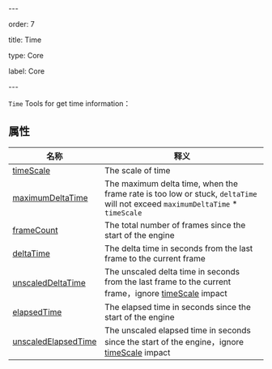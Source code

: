 \---

order: 7

title: Time

type: Core

label: Core

\---

`Time` Tools for get time information：

## 属性

| 名称                                                         | 释义                                                         |
| ------------------------------------------------------------ | ------------------------------------------------------------ |
| [timeScale](${api}core/Engine#timeScale)                     | The scale of time                                            |
| [maximumDeltaTime](${api}core/Engine#maximumDeltaTime)       | The maximum delta time, when the frame rate is too low or stuck, `deltaTime` will not exceed `maximumDeltaTime` * `timeScale` |
| [frameCount](${api}core/Engine#frameCount)                   | The total number of frames since the start of the engine     |
| [deltaTime](${api}core/Engine#deltaTime)                     | The delta time in seconds from the last frame to the current frame |
| [unscaledDeltaTime](${api}core/Engine#unscaledDeltaTime)     | The unscaled delta time in seconds from the last frame to the current frame，ignore [timeScale]((${api}core/Engine#timeScale)) impact |
| [elapsedTime](${api}core/Engine#elapsedTime)                 | The elapsed time in seconds since the start of the engine    |
| [unscaledElapsedTime](${api}core/Engine#unscaledElapsedTime) | The unscaled elapsed time in seconds since the start of the engine，ignore [timeScale]((${api}core/Engine#timeScale)) impact |